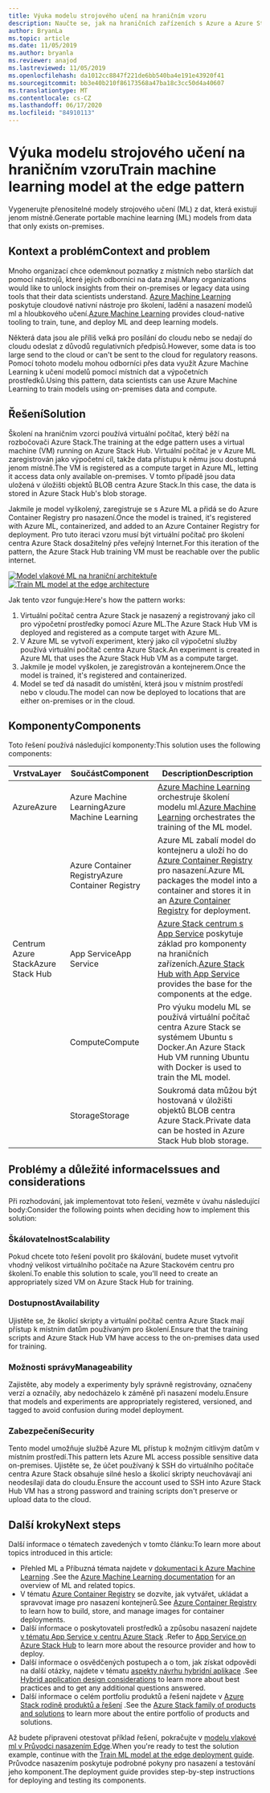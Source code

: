 ```yaml
---
title: Výuka modelu strojového učení na hraničním vzoru
description: Naučte se, jak na hraničních zařízeních s Azure a Azure Stack hub dělat školení modelu Machine Learning.
author: BryanLa
ms.topic: article
ms.date: 11/05/2019
ms.author: bryanla
ms.reviewer: anajod
ms.lastreviewed: 11/05/2019
ms.openlocfilehash: da1012cc8847f221de6bb540ba4e191e43920f41
ms.sourcegitcommit: bb3e40b210f86173568a47ba18c3cc50d4a40607
ms.translationtype: MT
ms.contentlocale: cs-CZ
ms.lasthandoff: 06/17/2020
ms.locfileid: "84910113"
---
```

# <a name="train-machine-learning-model-at-the-edge-pattern"></a><span data-ttu-id="6fec8-103">Výuka modelu strojového učení na hraničním vzoru</span><span class="sxs-lookup"><span data-stu-id="6fec8-103">Train machine learning model at the edge pattern</span></span>

<span data-ttu-id="6fec8-104">Vygenerujte přenositelné modely strojového učení (ML) z dat, která existují jenom místně.</span><span class="sxs-lookup"><span data-stu-id="6fec8-104">Generate portable machine learning (ML) models from data that only exists on-premises.</span></span>

## <a name="context-and-problem"></a><span data-ttu-id="6fec8-105">Kontext a problém</span><span class="sxs-lookup"><span data-stu-id="6fec8-105">Context and problem</span></span>

<span data-ttu-id="6fec8-106">Mnoho organizací chce odemknout poznatky z místních nebo starších dat pomocí nástrojů, které jejich odborníci na data znají.</span><span class="sxs-lookup"><span data-stu-id="6fec8-106">Many organizations would like to unlock insights from their on-premises or legacy data using tools that their data scientists understand.</span></span> <span data-ttu-id="6fec8-107">[Azure Machine Learning](/azure/machine-learning/) poskytuje cloudové nativní nástroje pro školení, ladění a nasazení modelů ml a hloubkového učení.</span><span class="sxs-lookup"><span data-stu-id="6fec8-107">[Azure Machine Learning](/azure/machine-learning/) provides cloud-native tooling to train, tune, and deploy ML and deep learning models.</span></span>  

<span data-ttu-id="6fec8-108">Některá data jsou ale příliš velká pro posílání do cloudu nebo se nedají do cloudu odeslat z důvodů regulativních předpisů.</span><span class="sxs-lookup"><span data-stu-id="6fec8-108">However, some data is too large send to the cloud or can't be sent to the cloud for regulatory reasons.</span></span> <span data-ttu-id="6fec8-109">Pomocí tohoto modelu mohou odborníci přes data využít Azure Machine Learning k učení modelů pomocí místních dat a výpočetních prostředků.</span><span class="sxs-lookup"><span data-stu-id="6fec8-109">Using this pattern, data scientists can use Azure Machine Learning to train models using on-premises data and compute.</span></span>

## <a name="solution"></a><span data-ttu-id="6fec8-110">Řešení</span><span class="sxs-lookup"><span data-stu-id="6fec8-110">Solution</span></span>

<span data-ttu-id="6fec8-111">Školení na hraničním vzorci používá virtuální počítač, který běží na rozbočovači Azure Stack.</span><span class="sxs-lookup"><span data-stu-id="6fec8-111">The training at the edge pattern uses a virtual machine (VM) running on Azure Stack Hub.</span></span> <span data-ttu-id="6fec8-112">Virtuální počítač je v Azure ML zaregistrován jako výpočetní cíl, takže data přístupu k němu jsou dostupná jenom místně.</span><span class="sxs-lookup"><span data-stu-id="6fec8-112">The VM is registered as a compute target in Azure ML, letting it access data only available on-premises.</span></span> <span data-ttu-id="6fec8-113">V tomto případě jsou data uložená v úložišti objektů BLOB centra Azure Stack.</span><span class="sxs-lookup"><span data-stu-id="6fec8-113">In this case, the data is stored in Azure Stack Hub's blob storage.</span></span>

<span data-ttu-id="6fec8-114">Jakmile je model vyškolený, zaregistruje se s Azure ML a přidá se do Azure Container Registry pro nasazení.</span><span class="sxs-lookup"><span data-stu-id="6fec8-114">Once the model is trained, it's registered with Azure ML, containerized, and added to an Azure Container Registry for deployment.</span></span> <span data-ttu-id="6fec8-115">Pro tuto iteraci vzoru musí být virtuální počítač pro školení centra Azure Stack dosažitelný přes veřejný Internet.</span><span class="sxs-lookup"><span data-stu-id="6fec8-115">For this iteration of the pattern, the Azure Stack Hub training VM must be reachable over the public internet.</span></span>

<span data-ttu-id="6fec8-116">[![Model vlakové ML na hraniční architektuře](media/pattern-train-ml-model-at-edge/solution-architecture.png)](media/pattern-train-ml-model-at-edge/solution-architecture.png)</span><span class="sxs-lookup"><span data-stu-id="6fec8-116">[![Train ML model at the edge architecture](media/pattern-train-ml-model-at-edge/solution-architecture.png)](media/pattern-train-ml-model-at-edge/solution-architecture.png)</span></span>

<span data-ttu-id="6fec8-117">Jak tento vzor funguje:</span><span class="sxs-lookup"><span data-stu-id="6fec8-117">Here's how the pattern works:</span></span>

1. <span data-ttu-id="6fec8-118">Virtuální počítač centra Azure Stack je nasazený a registrovaný jako cíl pro výpočetní prostředky pomocí Azure ML.</span><span class="sxs-lookup"><span data-stu-id="6fec8-118">The Azure Stack Hub VM is deployed and registered as a compute target with Azure ML.</span></span>
2. <span data-ttu-id="6fec8-119">V Azure ML se vytvoří experiment, který jako cíl výpočetní služby používá virtuální počítač centra Azure Stack.</span><span class="sxs-lookup"><span data-stu-id="6fec8-119">An experiment is created in Azure ML that uses the Azure Stack Hub VM as a compute target.</span></span>
3. <span data-ttu-id="6fec8-120">Jakmile je model vyškolen, je zaregistrován a kontejnerem.</span><span class="sxs-lookup"><span data-stu-id="6fec8-120">Once the model is trained, it's registered and containerized.</span></span>
4. <span data-ttu-id="6fec8-121">Model se teď dá nasadit do umístění, která jsou v místním prostředí nebo v cloudu.</span><span class="sxs-lookup"><span data-stu-id="6fec8-121">The model can now be deployed to locations that are either on-premises or in the cloud.</span></span>

## <a name="components"></a><span data-ttu-id="6fec8-122">Komponenty</span><span class="sxs-lookup"><span data-stu-id="6fec8-122">Components</span></span>

<span data-ttu-id="6fec8-123">Toto řešení používá následující komponenty:</span><span class="sxs-lookup"><span data-stu-id="6fec8-123">This solution uses the following components:</span></span>

| <span data-ttu-id="6fec8-124">Vrstva</span><span class="sxs-lookup"><span data-stu-id="6fec8-124">Layer</span></span> | <span data-ttu-id="6fec8-125">Součást</span><span class="sxs-lookup"><span data-stu-id="6fec8-125">Component</span></span> | <span data-ttu-id="6fec8-126">Description</span><span class="sxs-lookup"><span data-stu-id="6fec8-126">Description</span></span> |
|----------|-----------|-------------|
| <span data-ttu-id="6fec8-127">Azure</span><span class="sxs-lookup"><span data-stu-id="6fec8-127">Azure</span></span> | <span data-ttu-id="6fec8-128">Azure Machine Learning</span><span class="sxs-lookup"><span data-stu-id="6fec8-128">Azure Machine Learning</span></span> | <span data-ttu-id="6fec8-129">[Azure Machine Learning](/azure/machine-learning/) orchestruje školení modelu ml.</span><span class="sxs-lookup"><span data-stu-id="6fec8-129">[Azure Machine Learning](/azure/machine-learning/) orchestrates the training of the ML model.</span></span> |
| | <span data-ttu-id="6fec8-130">Azure Container Registry</span><span class="sxs-lookup"><span data-stu-id="6fec8-130">Azure Container Registry</span></span> | <span data-ttu-id="6fec8-131">Azure ML zabalí model do kontejneru a uloží ho do [Azure Container Registry](/azure/container-registry/) pro nasazení.</span><span class="sxs-lookup"><span data-stu-id="6fec8-131">Azure ML packages the model into a container and stores it in an [Azure Container Registry](/azure/container-registry/) for deployment.</span></span>|
| <span data-ttu-id="6fec8-132">Centrum Azure Stack</span><span class="sxs-lookup"><span data-stu-id="6fec8-132">Azure Stack Hub</span></span> | <span data-ttu-id="6fec8-133">App Service</span><span class="sxs-lookup"><span data-stu-id="6fec8-133">App Service</span></span> | <span data-ttu-id="6fec8-134">[Azure Stack centrum s App Service](/azure-stack/operator/azure-stack-app-service-overview) poskytuje základ pro komponenty na hraničních zařízeních.</span><span class="sxs-lookup"><span data-stu-id="6fec8-134">[Azure Stack Hub with App Service](/azure-stack/operator/azure-stack-app-service-overview) provides the base for the components at the edge.</span></span> |
| | <span data-ttu-id="6fec8-135">Compute</span><span class="sxs-lookup"><span data-stu-id="6fec8-135">Compute</span></span> | <span data-ttu-id="6fec8-136">Pro výuku modelu ML se používá virtuální počítač centra Azure Stack se systémem Ubuntu s Docker.</span><span class="sxs-lookup"><span data-stu-id="6fec8-136">An Azure Stack Hub VM running Ubuntu with Docker is used to train the ML model.</span></span> |
| | <span data-ttu-id="6fec8-137">Storage</span><span class="sxs-lookup"><span data-stu-id="6fec8-137">Storage</span></span> | <span data-ttu-id="6fec8-138">Soukromá data můžou být hostovaná v úložišti objektů BLOB centra Azure Stack.</span><span class="sxs-lookup"><span data-stu-id="6fec8-138">Private data can be hosted in Azure Stack Hub blob storage.</span></span> |

## <a name="issues-and-considerations"></a><span data-ttu-id="6fec8-139">Problémy a důležité informace</span><span class="sxs-lookup"><span data-stu-id="6fec8-139">Issues and considerations</span></span>

<span data-ttu-id="6fec8-140">Při rozhodování, jak implementovat toto řešení, vezměte v úvahu následující body:</span><span class="sxs-lookup"><span data-stu-id="6fec8-140">Consider the following points when deciding how to implement this solution:</span></span>

### <a name="scalability"></a><span data-ttu-id="6fec8-141">Škálovatelnost</span><span class="sxs-lookup"><span data-stu-id="6fec8-141">Scalability</span></span>

<span data-ttu-id="6fec8-142">Pokud chcete toto řešení povolit pro škálování, budete muset vytvořit vhodný velikost virtuálního počítače na Azure Stackovém centru pro školení.</span><span class="sxs-lookup"><span data-stu-id="6fec8-142">To enable this solution to scale, you'll need to create an appropriately sized VM on Azure Stack Hub for training.</span></span>

### <a name="availability"></a><span data-ttu-id="6fec8-143">Dostupnost</span><span class="sxs-lookup"><span data-stu-id="6fec8-143">Availability</span></span>

<span data-ttu-id="6fec8-144">Ujistěte se, že školicí skripty a virtuální počítač centra Azure Stack mají přístup k místním datům používaným pro školení.</span><span class="sxs-lookup"><span data-stu-id="6fec8-144">Ensure that the training scripts and Azure Stack Hub VM have access to the on-premises data used for training.</span></span>

### <a name="manageability"></a><span data-ttu-id="6fec8-145">Možnosti správy</span><span class="sxs-lookup"><span data-stu-id="6fec8-145">Manageability</span></span>

<span data-ttu-id="6fec8-146">Zajistěte, aby modely a experimenty byly správně registrovány, označeny verzí a označily, aby nedocházelo k záměně při nasazení modelu.</span><span class="sxs-lookup"><span data-stu-id="6fec8-146">Ensure that models and experiments are appropriately registered, versioned, and tagged to avoid confusion during model deployment.</span></span>

### <a name="security"></a><span data-ttu-id="6fec8-147">Zabezpečení</span><span class="sxs-lookup"><span data-stu-id="6fec8-147">Security</span></span>

<span data-ttu-id="6fec8-148">Tento model umožňuje službě Azure ML přístup k možným citlivým datům v místním prostředí.</span><span class="sxs-lookup"><span data-stu-id="6fec8-148">This pattern lets Azure ML access possible sensitive data on-premises.</span></span> <span data-ttu-id="6fec8-149">Ujistěte se, že účet používaný k SSH do virtuálního počítače centra Azure Stack obsahuje silné heslo a školicí skripty neuchovávají ani neodesílají data do cloudu.</span><span class="sxs-lookup"><span data-stu-id="6fec8-149">Ensure the account used to SSH into Azure Stack Hub VM has a strong password and training scripts don't preserve or upload data to the cloud.</span></span>

## <a name="next-steps"></a><span data-ttu-id="6fec8-150">Další kroky</span><span class="sxs-lookup"><span data-stu-id="6fec8-150">Next steps</span></span>

<span data-ttu-id="6fec8-151">Další informace o tématech zavedených v tomto článku:</span><span class="sxs-lookup"><span data-stu-id="6fec8-151">To learn more about topics introduced in this article:</span></span>

- <span data-ttu-id="6fec8-152">Přehled ML a Příbuzná témata najdete v [dokumentaci k Azure Machine Learning](/azure/machine-learning) .</span><span class="sxs-lookup"><span data-stu-id="6fec8-152">See the [Azure Machine Learning documentation](/azure/machine-learning) for an overview of ML and related topics.</span></span>
- <span data-ttu-id="6fec8-153">V tématu [Azure Container Registry](/azure/container-registry/) se dozvíte, jak vytvářet, ukládat a spravovat image pro nasazení kontejnerů.</span><span class="sxs-lookup"><span data-stu-id="6fec8-153">See [Azure Container Registry](/azure/container-registry/) to learn how to build, store, and manage images for container deployments.</span></span>
- <span data-ttu-id="6fec8-154">Další informace o poskytovateli prostředků a způsobu nasazení najdete [v tématu App Service v centru Azure Stack](/azure-stack/operator/azure-stack-app-service-overview) .</span><span class="sxs-lookup"><span data-stu-id="6fec8-154">Refer to [App Service on Azure Stack Hub](/azure-stack/operator/azure-stack-app-service-overview) to learn more about the resource provider and how to deploy.</span></span>
- <span data-ttu-id="6fec8-155">Další informace o osvědčených postupech a o tom, jak získat odpovědi na další otázky, najdete v tématu [aspekty návrhu hybridní aplikace](overview-app-design-considerations.md) .</span><span class="sxs-lookup"><span data-stu-id="6fec8-155">See [Hybrid application design considerations](overview-app-design-considerations.md) to learn more about best practices and to get any additional questions answered.</span></span>
- <span data-ttu-id="6fec8-156">Další informace o celém portfoliu produktů a řešení najdete v [Azure Stack rodině produktů a řešení](/azure-stack) .</span><span class="sxs-lookup"><span data-stu-id="6fec8-156">See the [Azure Stack family of products and solutions](/azure-stack) to learn more about the entire portfolio of products and solutions.</span></span>

<span data-ttu-id="6fec8-157">Až budete připraveni otestovat příklad řešení, pokračujte v [modelu vlakové ml v Průvodci nasazením Edge](https://aka.ms/edgetrainingdeploy).</span><span class="sxs-lookup"><span data-stu-id="6fec8-157">When you're ready to test the solution example, continue with the [Train ML model at the edge deployment guide](https://aka.ms/edgetrainingdeploy).</span></span> <span data-ttu-id="6fec8-158">Průvodce nasazením poskytuje podrobné pokyny pro nasazení a testování jeho komponent.</span><span class="sxs-lookup"><span data-stu-id="6fec8-158">The deployment guide provides step-by-step instructions for deploying and testing its components.</span></span>
